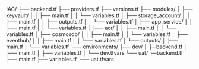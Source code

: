 IAC/
├── backend.tf
├── providers.tf
├── versions.tf
├── modules/
│   ├── keyvault/
│   │   ├── main.tf
│   │   └── variables.tf
│   ├── storage_account/
│   │   ├── main.tf
│ 	│ 	├── outputs.tf
│   │   └── variables.tf
│   ├── app_service/
│   │   ├── main.tf
│   │   └── variables.tf
│   ├── acr/
│   │   ├── main.tf
│   │   └── variables.tf
│   ├── cosmosdb/
│   │   ├── main.tf
│   │   └── variables.tf
│   ├── eventhub/
│   │   ├── main.tf
│   │   └── variables.tf
│   └── outputs/
│       ├── main.tf
│       └── variables.tf
└── environments/
    ├── dev/
	│	├─backend.tf
    │   ├── main.tf
    │   ├── variables.tf
    │   └── dev.tfvars
    └── uat/
		├─backend.tf
        ├── main.tf
        ├── variables.tf
        └── uat.tfvars
